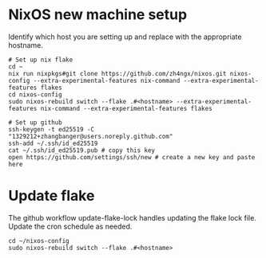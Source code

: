 # NixOS new machine setup

Identify which host you are setting up and replace <hostname> with the appropriate hostname.

```fish
# Set up nix flake
cd ~
nix run nixpkgs#git clone https://github.com/zh4ngx/nixos.git nixos-config --extra-experimental-features nix-command --extra-experimental-features flakes
cd nixos-config
sudo nixos-rebuild switch --flake .#<hostname> --extra-experimental-features nix-command --extra-experimental-features flakes

# Set up github
ssh-keygen -t ed25519 -C "1329212+zhangbanger@users.noreply.github.com"
ssh-add ~/.ssh/id_ed25519
cat ~/.ssh/id_ed25519.pub # copy this key
open https://github.com/settings/ssh/new # create a new key and paste here
```

# Update flake

The github workflow update-flake-lock handles updating the flake lock file. Update the cron schedule as needed.

```fish
cd ~/nixos-config
sudo nixos-rebuild switch --flake .#<hostname>
```
